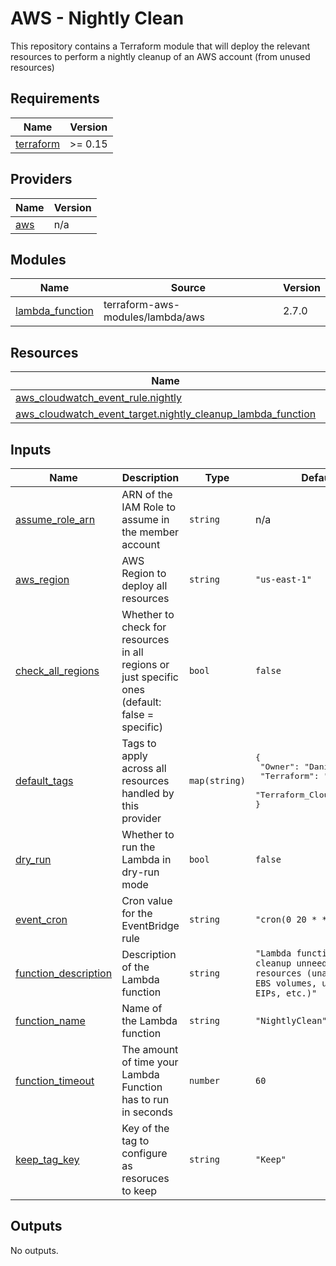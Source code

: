 # AWS - Nightly Clean

This repository contains a Terraform module that will deploy the relevant resources to perform a nightly cleanup of an AWS account (from unused resources)

## Requirements

| Name | Version |
|------|---------|
| <a name="requirement_terraform"></a> [terraform](#requirement\_terraform) | >= 0.15 |

## Providers

| Name | Version |
|------|---------|
| <a name="provider_aws"></a> [aws](#provider\_aws) | n/a |

## Modules

| Name | Source | Version |
|------|--------|---------|
| <a name="module_lambda_function"></a> [lambda\_function](#module\_lambda\_function) | terraform-aws-modules/lambda/aws | 2.7.0 |

## Resources

| Name | Type |
|------|------|
| [aws_cloudwatch_event_rule.nightly](https://registry.terraform.io/providers/hashicorp/aws/latest/docs/resources/cloudwatch_event_rule) | resource |
| [aws_cloudwatch_event_target.nightly_cleanup_lambda_function](https://registry.terraform.io/providers/hashicorp/aws/latest/docs/resources/cloudwatch_event_target) | resource |

## Inputs

| Name | Description | Type | Default | Required |
|------|-------------|------|---------|:--------:|
| <a name="input_assume_role_arn"></a> [assume\_role\_arn](#input\_assume\_role\_arn) | ARN of the IAM Role to assume in the member account | `string` | n/a | yes |
| <a name="input_aws_region"></a> [aws\_region](#input\_aws\_region) | AWS Region to deploy all resources | `string` | `"us-east-1"` | no |
| <a name="input_check_all_regions"></a> [check\_all\_regions](#input\_check\_all\_regions) | Whether to check for resources in all regions or just specific ones (default: false = specific) | `bool` | `false` | no |
| <a name="input_default_tags"></a> [default\_tags](#input\_default\_tags) | Tags to apply across all resources handled by this provider | `map(string)` | <pre>{<br>  "Owner": "Daniel Vaknin",<br>  "Terraform": "True",<br>  "Terraform_Cloud": "True"<br>}</pre> | no |
| <a name="input_dry_run"></a> [dry\_run](#input\_dry\_run) | Whether to run the Lambda in dry-run mode | `bool` | `false` | no |
| <a name="input_event_cron"></a> [event\_cron](#input\_event\_cron) | Cron value for the EventBridge rule | `string` | `"cron(0 20 * * ? *)"` | no |
| <a name="input_function_description"></a> [function\_description](#input\_function\_description) | Description of the Lambda function | `string` | `"Lambda function to cleanup unneeded resources (unattached EBS volumes, unattached EIPs, etc.)"` | no |
| <a name="input_function_name"></a> [function\_name](#input\_function\_name) | Name of the Lambda function | `string` | `"NightlyClean"` | no |
| <a name="input_function_timeout"></a> [function\_timeout](#input\_function\_timeout) | The amount of time your Lambda Function has to run in seconds | `number` | `60` | no |
| <a name="input_keep_tag_key"></a> [keep\_tag\_key](#input\_keep\_tag\_key) | Key of the tag to configure as resoruces to keep | `string` | `"Keep"` | no |

## Outputs

No outputs.
